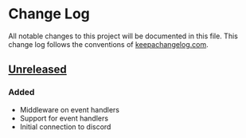 # Change Log
All notable changes to this project will be documented in this file. This change log follows the conventions of [keepachangelog.com](http://keepachangelog.com/).

## [Unreleased]
### Added
 - Middleware on event handlers
 - Support for event handlers
 - Initial connection to discord

[Unreleased]: https://github.com/IGJoshua/casino/compare/001c4f1..develop
